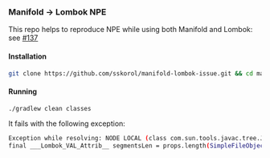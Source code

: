 ### Manifold -> Lombok NPE

This repo helps to reproduce NPE while using both Manifold and Lombok: see [#137](https://github.com/manifold-systems/manifold/issues/137)

#### Installation

```bash
git clone https://github.com/sskorol/manifold-lombok-issue.git && cd manifold-lombok-issue
```

#### Running

```bash
./gradlew clean classes
```

It fails with the following exception:
```bash
Exception while resolving: NODE LOCAL (class com.sun.tools.javac.tree.JCTree$JCVariableDecl) @val()
final ___Lombok_VAL_Attrib__ segmentsLen = props.length(SimpleFileObject[/projects/home/manifold-issues/src/main/java/io/github/sskorol/model/entity/InputEntity.java])
```
